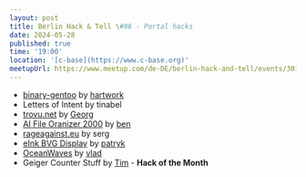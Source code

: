 ```yaml
---
layout: post
title: Berlin Hack & Tell \#96 - Portal hacks
date: 2024-05-28
published: true
time: '19:00'
location: '[c-base](https://www.c-base.org)'
meetupUrl: https://www.meetup.com/de-DE/berlin-hack-and-tell/events/301152612
---
```


- [binary-gentoo](https://github.com/hartwork/binary-gentoo) by [hartwork](https://github.com/hartwork)
- Letters of Intent by tinabel
- [trovu.net](https://github.com/trovu/trovu) by [Georg](https://github.com/georgjaehnig)
- [AI File Oranizer 2000](https://github.com/different-ai/file-organizer-2000) by [ben](https://github.com/ashgansh)
- [rageagainst.eu](https://github.com/kevincharm/rageagainst) by serg
- [eInk BVG Display](https://github.com/pkoryzna/eink-bvg-display) by [patryk](https://github.com/pkoryzna)
- [OceanWaves](https://github.com/wleuschner/TessendorfWaves) by [vlad](https://github.com/wleuschner)
- Geiger Counter Stuff by [Tim](https://timstr.website) - **Hack of the Month**
